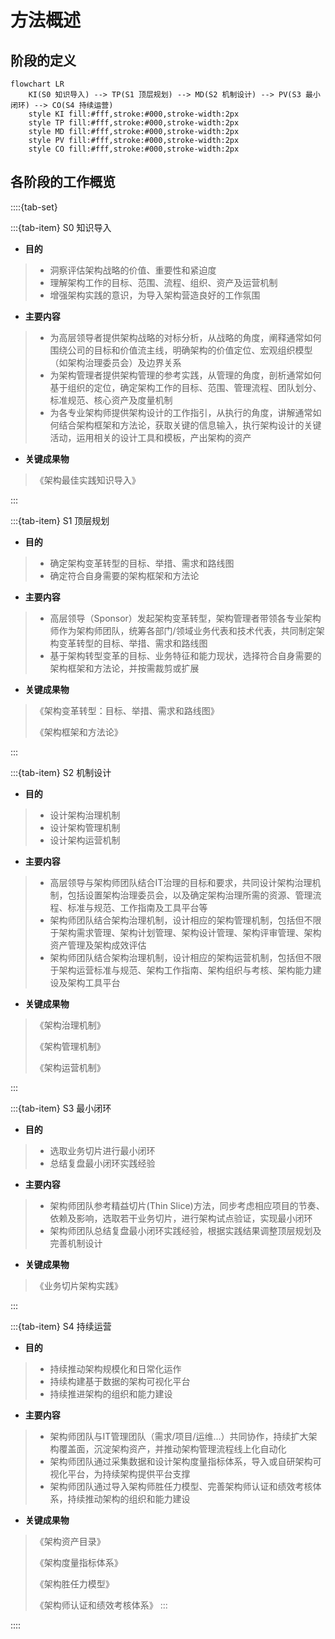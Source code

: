 # 方法概述

## 阶段的定义

```{mermaid}
flowchart LR
    KI(S0 知识导入) --> TP(S1 顶层规划) --> MD(S2 机制设计) --> PV(S3 最小闭环) --> CO(S4 持续运营) 
    style KI fill:#fff,stroke:#000,stroke-width:2px
    style TP fill:#fff,stroke:#000,stroke-width:2px
    style MD fill:#fff,stroke:#000,stroke-width:2px
    style PV fill:#fff,stroke:#000,stroke-width:2px
    style CO fill:#fff,stroke:#000,stroke-width:2px 
```

## 各阶段的工作概览

::::{tab-set}

:::{tab-item} S0 知识导入

* **目的**

> * 洞察评估架构战略的价值、重要性和紧迫度
> * 理解架构工作的目标、范围、流程、组织、资产及运营机制
> * 增强架构实践的意识，为导入架构营造良好的工作氛围

* **主要内容**
  
> * 为高层领导者提供架构战略的对标分析，从战略的角度，阐释通常如何围绕公司的目标和价值流主线，明确架构的价值定位、宏观组织模型（如架构治理委员会）及边界关系
> * 为架构管理者提供架构管理的参考实践，从管理的角度，剖析通常如何基于组织的定位，确定架构工作的目标、范围、管理流程、团队划分、标准规范、核心资产及度量机制
> * 为各专业架构师提供架构设计的工作指引，从执行的角度，讲解通常如何结合架构框架和方法论，获取关键的信息输入，执行架构设计的关键活动，运用相关的设计工具和模板，产出架构的资产

* **关键成果物**

> 《架构最佳实践知识导入》

:::

:::{tab-item} S1 顶层规划

* **目的**

> * 确定架构变革转型的目标、举措、需求和路线图
> * 确定符合自身需要的架构框架和方法论

* **主要内容**
  
> * 高层领导（Sponsor）发起架构变革转型，架构管理者带领各专业架构师作为架构师团队，统筹各部门/领域业务代表和技术代表，共同制定架构变革转型的目标、举措、需求和路线图
> * 基于架构转型变革的目标、业务特征和能力现状，选择符合自身需要的架构框架和方法论，并按需裁剪或扩展

* **关键成果物**

> 《架构变革转型：目标、举措、需求和路线图》
> 
> 《架构框架和方法论》

:::

:::{tab-item} S2 机制设计

* **目的**

> * 设计架构治理机制
> * 设计架构管理机制
> * 设计架构运营机制

* **主要内容**
  
> * 高层领导与架构师团队结合IT治理的目标和要求，共同设计架构治理机制，包括设置架构治理委员会，以及确定架构治理所需的资源、管理流程、标准与规范、工作指南及工具平台等
> * 架构师团队结合架构治理机制，设计相应的架构管理机制，包括但不限于架构需求管理、架构计划管理、架构设计管理、架构评审管理、架构资产管理及架构成效评估
> * 架构师团队结合架构治理机制，设计相应的架构运营机制，包括但不限于架构运营标准与规范、架构工作指南、架构组织与考核、架构能力建设及架构工具平台

* **关键成果物**

> 《架构治理机制》
> 
> 《架构管理机制》
> 
> 《架构运营机制》
  
:::

:::{tab-item} S3 最小闭环

* **目的**

> * 选取业务切片进行最小闭环
> * 总结复盘最小闭环实践经验

* **主要内容**
  
> * 架构师团队参考精益切片(Thin Slice)方法，同步考虑相应项目的节奏、依赖及影响，选取若干业务切片，进行架构试点验证，实现最小闭环
> * 架构师团队总结复盘最小闭环实践经验，根据实践结果调整顶层规划及完善机制设计

* **关键成果物**

> 《业务切片架构实践》

:::

:::{tab-item} S4 持续运营

* **目的**

> * 持续推动架构规模化和日常化运作
> * 持续构建基于数据的架构可视化平台
> * 持续推进架构的组织和能力建设

* **主要内容**
  
> * 架构师团队与IT管理团队（需求/项目/运维...）共同协作，持续扩大架构覆盖面，沉淀架构资产，并推动架构管理流程线上化自动化
> * 架构师团队通过采集数据和设计架构度量指标体系，导入或自研架构可视化平台，为持续架构提供平台支撑
> * 架构师团队通过导入架构师胜任力模型、完善架构师认证和绩效考核体系，持续推动架构的组织和能力建设

* **关键成果物**

> 《架构资产目录》
> 
> 《架构度量指标体系》
>
> 《架构胜任力模型》
>
> 《架构师认证和绩效考核体系》
:::

::::
